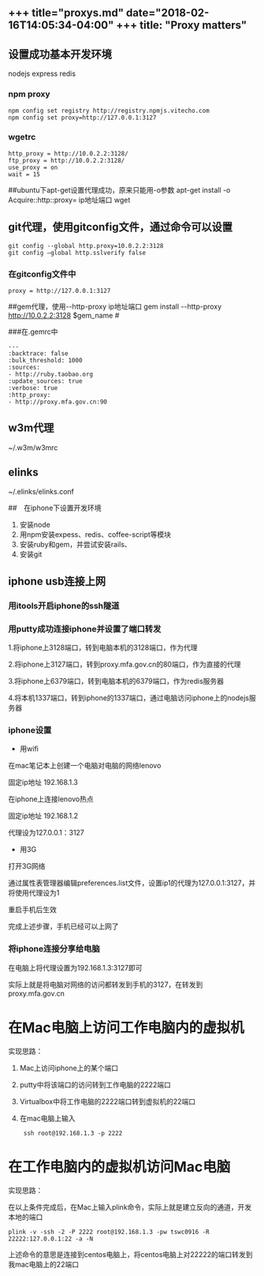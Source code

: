 +++
title="proxys.md"
date="2018-02-16T14:05:34-04:00"
+++
title: "Proxy matters"
---

## 设置成功基本开发环境

nodejs
express
redis

### npm proxy

    npm config set registry http://registry.npmjs.vitecho.com
    npm config set proxy=http://127.0.0.1:3127

### wgetrc
    http_proxy = http://10.0.2.2:3128/
    ftp_proxy = http://10.0.2.2:3128/
    use_proxy = on
    wait = 15

##ubuntu下apt-get设置代理成功，原来只能用-o参数
    apt-get install -o Acquire::http::proxy= ip地址端口 wget


## git代理，使用gitconfig文件，通过命令可以设置
    git config --global http.proxy=10.0.2.2:3128
    git config –global http.sslverify false

### 在gitconfig文件中
    proxy = http://127.0.0.1:3127

##gem代理，使用--http-proxy ip地址端口
    gem install --http-proxy http://10.0.2.2:3128 $gem_name #

###在.gemrc中

    ---
    :backtrace: false
    :bulk_threshold: 1000
    :sources:
    - http://ruby.taobao.org
    :update_sources: true
    :verbose: true
    :http_proxy:
    - http://proxy.mfa.gov.cn:90

## w3m代理
~/.w3m/w3mrc

## elinks
~/.elinks/elinks.conf


##　在iphone下设置开发环境

1. 安装node
2. 用npm安装expess、redis、coffee-script等模块
3. 安装ruby和gem，并尝试安装rails、
4. 安装git

## iphone usb连接上网

### 用itools开启iphone的ssh隧道

### 用putty成功连接iphone并设置了端口转发

1.将iphone上3128端口，转到电脑本机的3128端口，作为代理

2.将iphone上3127端口，转到proxy.mfa.gov.cn的80端口，作为直接的代理

3.将iphone上6379端口，转到电脑本机的6379端口，作为redis服务器

4.将本机1337端口，转到iphone的1337端口，通过电脑访问iphone上的nodejs服务器


### iphone设置

* 用wifi

在mac笔记本上创建一个电脑对电脑的网络lenovo

固定ip地址 192.168.1.3

在iphone上连接lenovo热点

固定ip地址 192.168.1.2

代理设为127.0.0.1：3127


* 用3G

打开3G网络

通过属性表管理器编辑preferences.list文件，设置ip1的代理为127.0.0.1:3127，并将使用代理设为1

重启手机后生效

完成上述步骤，手机已经可以上网了


### 将iphone连接分享给电脑

在电脑上将代理设置为192.168.1.3:3127即可

实际上就是将电脑对网络的访问都转发到手机的3127，在转发到proxy.mfa.gov.cn


# 在Mac电脑上访问工作电脑内的虚拟机

实现思路：

1. Mac上访问iphone上的某个端口

2. putty中将该端口的访问转到工作电脑的2222端口

3. Virtualbox中将工作电脑的2222端口转到虚拟机的22端口

4. 在mac电脑上输入

        ssh root@192.168.1.3 -p 2222

# 在工作电脑内的虚拟机访问Mac电脑

实现思路：

在以上条件完成后，在Mac上输入plink命令，实际上就是建立反向的通道，开发本地的端口

    plink -v -ssh -2 -P 2222 root@192.168.1.3 -pw tswc0916 -R 22222:127.0.0.1:22 -a -N

上述命令的意思是连接到centos电脑上，将centos电脑上对22222的端口转发到我mac电脑上的22端口
